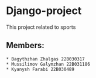 # Django-project
This project related to sports

## Members:
    * Bagythzhan Zhalgas 22B030317
    * Mussilimov Galymzhan 22B031186
    * Kyanysh Farabi 22B030489
